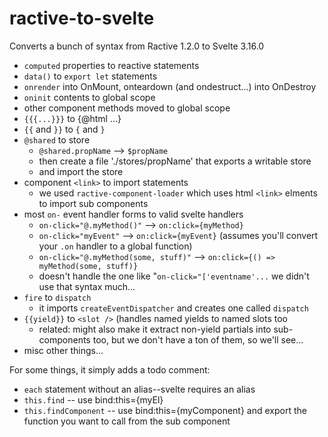 # ractive-to-svelte
Converts a bunch of syntax from Ractive 1.2.0 to Svelte 3.16.0

- `computed` properties to reactive statements
- `data()` to `export let` statements
- `onrender` into OnMount, onteardown (and ondestruct...) into OnDestroy
- `oninit` contents to global scope
- other component methods moved to global scope
- `{{{...}}}` to {@html ...}
- `{{` and `}}` to `{` and `}`
-  `@shared` to store
   - `@shared.propName` --> `$propName`
   - then create a file './stores/propName' that exports a writable store
   - and import the store
- component `<link>` to import statements
   - we used `ractive-component-loader` which uses html `<link>` elments to import sub components
- most `on-` event handler forms to valid svelte handlers
   - `on-click="@.myMethod()"` --> `on:click={myMethod}`
   - `on-click="myEvent"` --> `on:click={myEvent}` (assumes you'll convert your `.on` handler to a global function)
   - `on-click="@.myMethod(some, stuff)"` --> `on:click={() => myMethod(some, stuff)}`
   - doesn't handle the one like "`on-click="['eventname'...` we didn't use that syntax much...
- `fire` to `dispatch`
   - it imports `createEventDispatcher` and creates one called `dispatch`
- `{{yield}}` to `<slot />` (handles named yields to named slots too
   - related: might also make it extract non-yield partials into sub-components too, but we don't have a ton of them, so we'll see...
- misc other things...

For some things, it simply adds a todo comment: 
- `each` statement without an alias--svelte requires an alias
- `this.find` -- use bind:this={myEl} 
- `this.findComponent` -- use bind:this={myComponent} and export the function you want to call from the sub component
